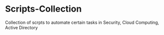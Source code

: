 # Scripts-Collection
 Collection of scrpts to automate certain tasks in Security, Cloud Computing, Active Directory
